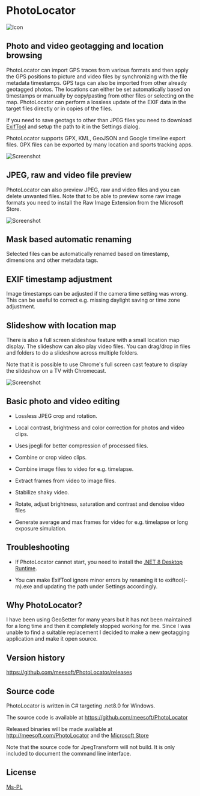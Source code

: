 # PhotoLocator

![Icon](./PhotoLocator/Resources/PhotoLocator.png)

## Photo and video geotagging and location browsing
PhotoLocator can import GPS traces from various formats and then apply the GPS positions to picture and video files by 
synchronizing with the file metadata timestamps. GPS tags can also be imported from other already geotagged photos.
The locations can either be set automatically based on timestamps or manually by copy/pasting from other files or selecting 
on the map. PhotoLocator can perform a lossless update of the EXIF data in the target files directly or in copies of the files.

If you need to save geotags to other than JPEG files you need to download [ExifTool](https://exiftool.org/) and setup the path 
to it in the Settings dialog.

PhotoLocator supports GPX, KML, GeoJSON and Google timeline export files. GPX files can be exported by many location and 
sports tracking apps. 

![Screenshot](./Screenshot.jpg)

## JPEG, raw and video file preview
PhotoLocator can also preview JPEG, raw and video files and you can delete unwanted files. Note that to be able to preview 
some raw image formats you need to install the Raw Image Extension from the Microsoft Store.

![Screenshot](./SplitViewScreenshot.jpg)

## Mask based automatic renaming
Selected files can be automatically renamed based on timestamp, dimensions and other metadata tags.

## EXIF timestamp adjustment
Image timestamps can be adjusted if the camera time setting was wrong. 
This can be useful to correct e.g. missing daylight saving or time zone adjustment.

## Slideshow with location map
There is also a full screen slideshow feature with a small location map display. The slideshow can also play video files.
You can drag/drop in files and folders to do a slideshow across multiple folders. 

Note that it is possible to use Chrome's full screen cast feature to display the slideshow on a TV with Chromecast.

![Screenshot](./SlideshowScreenshot.jpg)

## Basic photo and video editing
* Lossless JPEG crop and rotation.

* Local contrast, brightness and color correction for photos and video clips.

* Uses jpegli for better compression of processed files.

* Combine or crop video clips.

* Combine image files to video for e.g. timelapse.

* Extract frames from video to image files.

* Stabilize shaky video.

* Rotate, adjust brightness, saturation and contrast and denoise video files

* Generate average and max frames for video for e.g. timelapse or long exposure simulation.

## Troubleshooting
* If PhotoLocator cannot start, you need to install the [.NET 8 Desktop Runtime](https://dotnet.microsoft.com/download/dotnet/8.0/runtime).

* You can make ExifTool ignore minor errors by renaming it to exiftool(-m).exe and updating the path under Settings accordingly.

## Why PhotoLocator?
I have been using GeoSetter for many years but it has not been maintained for a long time and then it completely stopped working 
for me. Since I was unable to find a suitable replacement I decided to make a new geotagging application and make it open source.

## Version history
https://github.com/meesoft/PhotoLocator/releases

## Source code
PhotoLocator is written in C# targeting .net8.0 for Windows.

The source code is available at https://github.com/meesoft/PhotoLocator

Released binaries will be made available at http://meesoft.com/PhotoLocator and the [Microsoft Store](https://apps.microsoft.com/store/detail/9P22GWVGDWN9?cid=DevShareMCLPCS)

Note that the source code for JpegTransform will not build. It is only included to document the command line interface.

## License
[Ms-PL](LICENSE)
